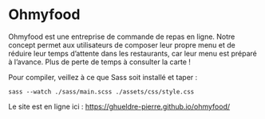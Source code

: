 # Ohmyfood

Ohmyfood est une entreprise de commande de repas en ligne. Notre concept permet aux utilisateurs de composer leur propre menu et de réduire leur temps d’attente dans les restaurants, car leur menu est préparé à l’avance. Plus de perte de temps à consulter la carte !

Pour compiler, veillez à ce que Sass soit installé et taper :

```console
sass --watch ./sass/main.scss ./assets/css/style.css
```

Le site est en ligne ici : https://ghueldre-pierre.github.io/ohmyfood/

